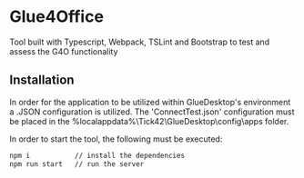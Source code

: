 # Glue4Office
Tool built with Typescript, Webpack, TSLint and Bootstrap to test and assess the G4O functionality

## Installation

In order for the application to be utilized within GlueDesktop's environment a .JSON configuration is utilized. The 'ConnectTest.json' configuration must be placed in the %localappdata%\Tick42\GlueDesktop\config\apps folder. 

In order to start the tool, the following must be executed: 

```cmd
npm i           // install the dependencies
npm run start   // run the server
```

